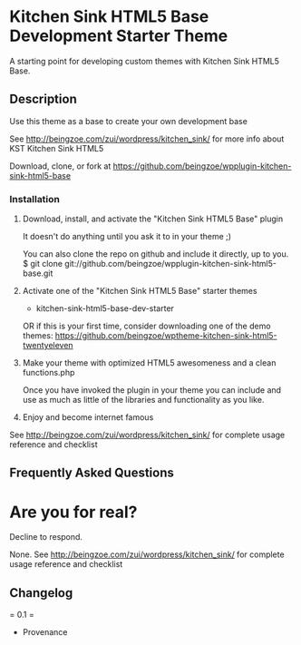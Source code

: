 # Kitchen Sink HTML5 Base Development Starter Theme #

A starting point for developing custom themes with Kitchen Sink HTML5 Base.



## Description ##

Use this theme as a base to create your own development base

See http://beingzoe.com/zui/wordpress/kitchen_sink/
for more info about KST Kitchen Sink HTML5

Download, clone, or fork at https://github.com/beingzoe/wpplugin-kitchen-sink-html5-base



### Installation ###

1) Download, install, and activate the "Kitchen Sink HTML5 Base" plugin

    It doesn't do anything until you ask it to in your theme ;)

    You can also clone the repo on github and include it directly, up to you.
    $ git clone git://github.com/beingzoe/wpplugin-kitchen-sink-html5-base.git


2) Activate one of the "Kitchen Sink HTML5 Base" starter themes

    * kitchen-sink-html5-base-dev-starter

    OR if this is your first time, consider downloading one of the demo themes:
    https://github.com/beingzoe/wptheme-kitchen-sink-html5-twentyeleven

3) Make your theme with optimized HTML5 awesomeness and a clean functions.php

    Once you have invoked the plugin in your theme you can include and use as much
    as little of the libraries and functionality as you like.


4) Enjoy and become internet famous


See http://beingzoe.com/zui/wordpress/kitchen_sink/ for complete usage reference and checklist



## Frequently Asked Questions ##

# Are you for real? #

Decline to respond.

None. See http://beingzoe.com/zui/wordpress/kitchen_sink/ for complete usage reference and checklist



## Changelog ##

= 0.1 =

* Provenance

